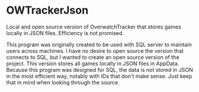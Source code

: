 # OWTrackerJson
Local and open source version of OverwatchTracker that stores games locally in JSON files. Efficiency is not promised.

This program was originally created to be used with SQL server to maintain users across machines. I have no desire to open source the version that connects to SQL, but I wanted to create an open source version of the project. This version stores all games locally in JSON files in AppData. Because this program was designed for SQL, the data is not stored in JSON in the most efficient way, notably with IDs that don't make sense. Just keep that in mind when looking through the source.
